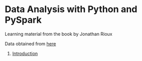 # Data Analysis with Python and PySpark

Learning material from the book by Jonathan Rioux

Data obtained from [here](https://github.com/jonesberg/DataAnalysisWithPythonAndPySpark)

1. [Introduction](./1_Pyspark_Intro.ipynb)